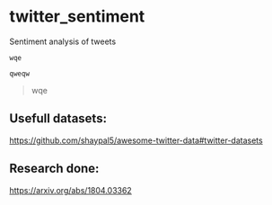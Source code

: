 # twitter_sentiment
Sentiment analysis of tweets


`wqe`

```
qweqw

```

> wqe


## Usefull datasets:
https://github.com/shaypal5/awesome-twitter-data#twitter-datasets

## Research done:
https://arxiv.org/abs/1804.03362
